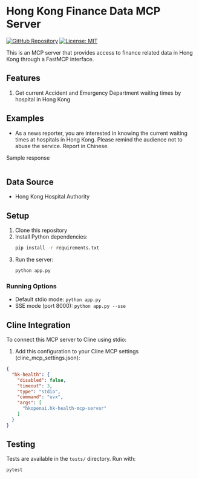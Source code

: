 # Hong Kong Finance Data MCP Server

[![GitHub Repository](https://img.shields.io/badge/GitHub-Repository-blue.svg)](https://github.com/hkopenai/hk-health-mcp-server)
[![License: MIT](https://img.shields.io/badge/License-MIT-yellow.svg)](https://opensource.org/licenses/MIT)

This is an MCP server that provides access to finance related data in Hong Kong through a FastMCP interface.

## Features

1. Get current Accident and Emergency Department waiting times by hospital in Hong Kong

## Examples

* As a news reporter, you are interested in knowing the current waiting times at hospitals in Hong Kong. Please remind the audience not to abuse the service. Report in Chinese.

Sample response
```
```

## Data Source

* Hong Kong Hospital Authority

## Setup

1. Clone this repository
2. Install Python dependencies:
   ```bash
   pip install -r requirements.txt
   ```
3. Run the server:
   ```bash
   python app.py
   ```

### Running Options

- Default stdio mode: `python app.py`
- SSE mode (port 8000): `python app.py --sse`

## Cline Integration

To connect this MCP server to Cline using stdio:

1. Add this configuration to your Cline MCP settings (cline_mcp_settings.json):
```json
{
  "hk-health": {
    "disabled": false,
    "timeout": 3,
    "type": "stdio",
    "command": "uvx",
    "args": [
      "hkopenai.hk-health-mcp-server"
    ]
  }
}
```

## Testing

Tests are available in the `tests/` directory. Run with:
```bash
pytest
```

